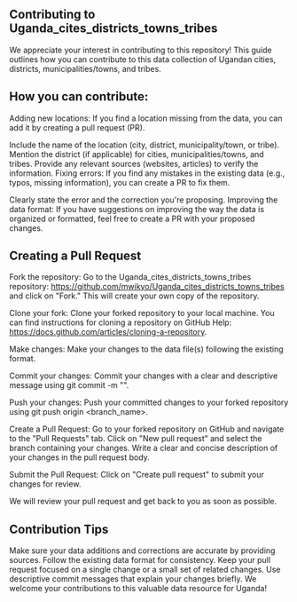 ## Contributing to Uganda_cites_districts_towns_tribes

We appreciate your interest in contributing to this repository! This guide outlines how you can contribute to this data collection of Ugandan cities, districts, municipalities/towns, and tribes.

## How you can contribute:

Adding new locations: If you find a location missing from the data, you can add it by creating a pull request (PR).

Include the name of the location (city, district, municipality/town, or tribe).
Mention the district (if applicable) for cities, municipalities/towns, and tribes.
Provide any relevant sources (websites, articles) to verify the information.
Fixing errors: If you find any mistakes in the existing data (e.g., typos, missing information), you can create a PR to fix them.

Clearly state the error and the correction you're proposing.
Improving the data format: If you have suggestions on improving the way the data is organized or formatted, feel free to create a PR with your proposed changes.

## Creating a Pull Request

Fork the repository: Go to the Uganda_cites_districts_towns_tribes repository: https://github.com/mwikyo/Uganda_cites_districts_towns_tribes and click on "Fork." This will create your own copy of the repository.

Clone your fork: Clone your forked repository to your local machine. You can find instructions for cloning a repository on GitHub Help: https://docs.github.com/articles/cloning-a-repository.

Make changes: Make your changes to the data file(s) following the existing format.

Commit your changes:  Commit your changes with a clear and descriptive message using git commit -m "<your message>".

Push your changes: Push your committed changes to your forked repository using git push origin <branch_name>.

Create a Pull Request:  Go to your forked repository on GitHub and navigate to the "Pull Requests" tab. Click on "New pull request" and select the branch containing your changes.  Write a clear and concise description of your changes in the pull request body.

Submit the Pull Request: Click on "Create pull request" to submit your changes for review.

We will review your pull request and get back to you as soon as possible.

## Contribution Tips

Make sure your data additions and corrections are accurate by providing sources.
Follow the existing data format for consistency.
Keep your pull request focused on a single change or a small set of related changes.
Use descriptive commit messages that explain your changes briefly.
We welcome your contributions to this valuable data resource for Uganda!
